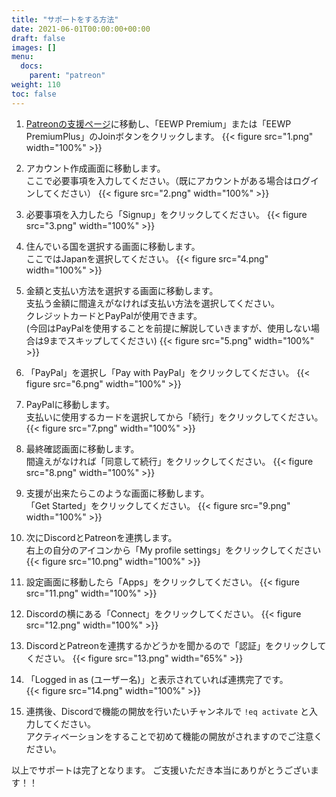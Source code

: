 ```yaml
---
title: "サポートをする方法"
date: 2021-06-01T00:00:00+00:00
draft: false
images: []
menu: 
  docs:
    parent: "patreon"
weight: 110
toc: false
---
```


1. [Patreonの支援ページ](https://www.patreon.com/yukineko?fan_landing=true)に移動し、「EEWP Premium」または「EEWP PremiumPlus」のJoinボタンをクリックします。
{{< figure src="1.png" width="100%" >}}

2. アカウント作成画面に移動します。  
ここで必要事項を入力してください。（既にアカウントがある場合はログインしてください）
{{< figure src="2.png" width="100%" >}}

3. 必要事項を入力したら「Signup」をクリックしてください。
{{< figure src="3.png" width="100%" >}}

4. 住んでいる国を選択する画面に移動します。  
ここではJapanを選択してください。
{{< figure src="4.png" width="100%" >}}

5. 金額と支払い方法を選択する画面に移動します。  
支払う金額に間違えがなければ支払い方法を選択してください。  
クレジットカードとPayPalが使用できます。  
(今回はPayPalを使用することを前提に解説していきますが、使用しない場合は9までスキップしてください)
{{< figure src="5.png" width="100%" >}}

6. 「PayPal」を選択し「Pay with PayPal」をクリックしてください。
{{< figure src="6.png" width="100%" >}}

7. PayPalに移動します。  
支払いに使用するカードを選択してから「続行」をクリックしてください。
{{< figure src="7.png" width="100%" >}}

8. 最終確認画面に移動します。  
間違えがなければ「同意して続行」をクリックしてください。
{{< figure src="8.png" width="100%" >}}

9. 支援が出来たらこのような画面に移動します。  
「Get Started」をクリックしてください。
{{< figure src="9.png" width="100%" >}}

10.  次にDiscordとPatreonを連携します。  
右上の自分のアイコンから「My profile settings」をクリックしてください
{{< figure src="10.png" width="100%" >}}

11. 設定画面に移動したら「Apps」をクリックしてください。
{{< figure src="11.png" width="100%" >}}

12. Discordの横にある「Connect」をクリックしてください。
{{< figure src="12.png" width="100%" >}}

13. DiscordとPatreonを連携するかどうかを聞かるので「認証」をクリックしてください。
{{< figure src="13.png" width="65%" >}}

14.  「Logged in as (ユーザー名)」と表示されていれば連携完了です。  
{{< figure src="14.png" width="100%" >}}

15.  連携後、Discordで機能の開放を行いたいチャンネルで `!eq activate` と入力してください。  
アクティベーションをすることで初めて機能の開放がされますのでご注意ください。

以上でサポートは完了となります。
ご支援いただき本当にありがとうございます！！